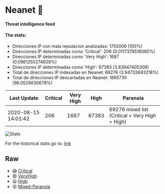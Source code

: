 # Neanet :hocho:
#### Threat intelligence feed
#### The stats:

- Direcciones IP con mala reputacion analizadas: 1755006 (100%)
- Direcciones IP determinadas como 'Critical':  206 (0.0117378516085%)
- Direcciones IP determinadas como 'Very High':  1687 (0.0961250274928%)
- Direcciones IP determinadas como 'High':  67383 (3.83947405308)
- Total de direcciones IP indexadas en Neanet:  69276 (3.94733693218%)
- Total de direcciones IP descartadas en Neanet:  1685730 (96.0526630678%)

| Last Update | Critical | Very High | High | Paranoia |
| --- | --- | --- | --- | --- |
| 2020-08-15 14:01:42 | 206 | 1687 | 67383 | 69276 mixed list (Critical + Very High + High)|

![Stats](https://docs.google.com/spreadsheets/d/e/2PACX-1vSnaNMIXVabIpDJjufMlzH7poXnshF3mgd8Is1g9ytUEzVsP5my4Trn8f-xkoLLQ38xpL3HtmUexLo6/pubchart?oid=501124687&format=image)

For the historical stats go to: [link](/stats.csv)
## Raw
- :scream: [Critical](https://raw.githubusercontent.com/JavaGarcia/Neanet/master/blacklists/neanet_critical.txt)
- :fearful: [VeryHigh](https://raw.githubusercontent.com/JavaGarcia/Neanet/master/blacklists/neanet_veryHigh.txtt)
- :frowning: [High](https://raw.githubusercontent.com/JavaGarcia/Neanet/master/blacklists/neanet_high.txt)
- :dizzy_face: [Mixed-Paranoia](https://raw.githubusercontent.com/JavaGarcia/Neanet/master/blacklists/neanet_all.txt)








































































































































































































